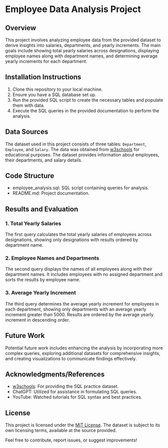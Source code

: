 # Employee Data Analysis Project

## Overview

This project involves analyzing employee data from the provided dataset to derive insights into salaries, departments, and yearly increments. The main goals include showing total yearly salaries across designations, displaying employee names along with department names, and determining average yearly increments for each department.

## Installation Instructions

1. Clone this repository to your local machine.
2. Ensure you have a SQL database set up.
3. Run the provided SQL script to create the necessary tables and populate them with data.
4. Execute the SQL queries in the provided documentation to perform the analysis.

## Data Sources

The dataset used in this project consists of three tables: `Department`, `Employee`, and `Salary`. The data was obtained from [w3schools](https://www.w3schools.com/sql/trysql.asp?filename=trysql_select_all) for educational purposes. The dataset provides information about employees, their departments, and salary details.

## Code Structure

- employee_analysis.sql: SQL script containing queries for analysis.
- README.md: Project documentation.

## Results and Evaluation

### 1. Total Yearly Salaries

The first query calculates the total yearly salaries of employees across designations, showing only designations with results ordered by department name.

### 2. Employee Names and Departments

The second query displays the names of all employees along with their department names. It includes employees with no assigned department and sorts the results by employee name.

### 3. Average Yearly Increment

The third query determines the average yearly increment for employees in each department, showing only departments with an average yearly increment greater than 5000. Results are ordered by the average yearly increment in descending order.

## Future Work

Potential future work includes enhancing the analysis by incorporating more complex queries, exploring additional datasets for comprehensive insights, and creating visualizations to communicate findings effectively.

## Acknowledgments/References

- [w3schools](https://www.w3schools.com/sql/trysql.asp?filename=trysql_select_all): For providing the SQL practice dataset.
- ChatGPT: Utilized for assistance in formulating SQL queries.
- YouTube: Watched tutorials for SQL syntax and best practices.

## License

This project is licensed under the [MIT License](LICENSE.md). The dataset is subject to its own licensing terms, available at the source provided.

Feel free to contribute, report issues, or suggest improvements!

